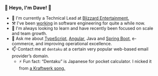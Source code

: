 ### 👋 Heyo, I'm Dave! 👋

- 🔭 I'm currently a Technical Lead at [Blizzard Entertainment.](https://github.com/blizzard)
- ⚒ I've been <a href="https://www.linkedin.com/in/dschless/" target="_blank">working</a> in software engineering for quite a while now.
- 🌱 I'm always looking to learn and have recently been focused on scale and team growth.
- 💬 Ask me about [TypeScript](https://github.com/microsoft/TypeScript/), [Angular](https://github.com/angular/angular), Java and [Spring Boot](https://github.com/spring-projects/spring-boot), e-commerce, and improving operational excellence.
- 📫 Contact me at `dentaku` at a certain very popular web-based email provider’s domain.
	- ⚡ Fun fact: “Dentaku” is Japanese for pocket calculator. I nicked it from <a href="https://youtu.be/ZbmFeXTN7GA" target="_blank">a Kraftwerk song.</a>

<!--
**dentaku/dentaku** is a ✨ _special_ ✨ repository because its `README.md` (this file) appears on your GitHub profile.

Here are some ideas to get you started:

- 🔭 I’m currently working on ...
- 🌱 I’m currently learning ...
- 👯 I’m looking to collaborate on ...
- 🤔 I’m looking for help with ...
- 💬 Ask me about ...
- 📫 How to reach me: ...
- 😄 Pronouns: ...
- ⚡ Fun fact: ...
-->
